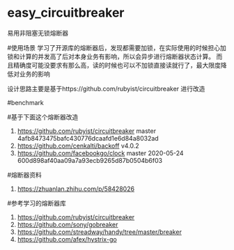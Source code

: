 # easy_circuitbreaker
易用非阻塞无锁熔断器

#使用场景
学习了开源库的熔断器后，发现都需要加锁，在实际使用的时候担心加锁和计算的并发高了后对本身业务有影响，所以会异步进行熔断器状态计算。
而且精确度可能没要求有那么高，读的时候也可以不加锁直接读就行了，最大限度降低对业务的影响

设计思路主要是基于https://github.com/rubyist/circuitbreaker 进行改造

#benchmark

#基于下面这个熔断器改造
1. https://github.com/rubyist/circuitbreaker master 4afb8473475bafc430776dcaafd1e6d84a8032ad
2. https://github.com/cenkalti/backoff v4.0.2
2. https://github.com/facebookgo/clock master 2020-05-24 600d898af40aa09a7a93ecb9265d87b0504b6f03

#熔断器资料
1. https://zhuanlan.zhihu.com/p/58428026 

#参考学习的熔断器库
1. https://github.com/rubyist/circuitbreaker 
2. https://github.com/sony/gobreaker
3. https://github.com/streadway/handy/tree/master/breaker 
4. https://github.com/afex/hystrix-go 

